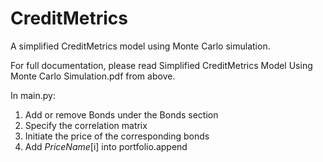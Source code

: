 # CreditMetrics
A simplified CreditMetrics model using Monte Carlo simulation. 

For full documentation, please read Simplified CreditMetrics Model Using Monte Carlo Simulation.pdf from above.

In main.py:
1. Add or remove Bonds under the Bonds section
2. Specify the correlation matrix 
3. Initiate the price of the corresponding bonds
4. Add *PriceName*[i] into portfolio.append



